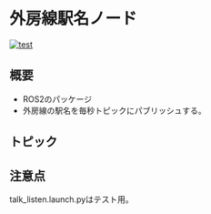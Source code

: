 # 外房線駅名ノード
[![test](https://github.com/Sora0616/mypkg/actions/workflows/test.yml/badge.svg)](https://github.com/Sora0616/mypkg/actions/workflows/test.yml)

## 概要
- ROS2のパッケージ
- 外房線の駅名を毎秒トピックにパブリッシュする。

## トピック

## 注意点
talk_listen.launch.pyはテスト用。
